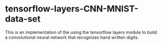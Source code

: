 # tensorflow-layers-CNN-MNIST-data-set
This is an implementation of the using the tensorflow layers module to build a convolutional neural network that recognizes hand written digits. 
